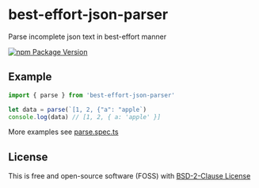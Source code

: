# best-effort-json-parser

Parse incomplete json text in best-effort manner

[![npm Package Version](https://img.shields.io/npm/v/best-effort-json-parser.svg?maxAge=3600)](https://www.npmjs.com/package/best-effort-json-parser)

## Example
```typescript
import { parse } from 'best-effort-json-parser'

let data = parse(`[1, 2, {"a": "apple`)
console.log(data) // [1, 2, { a: 'apple' }]
```

More examples see [parse.spec.ts](./src/parse.spec.ts)

## License
This is free and open-source software (FOSS) with
[BSD-2-Clause License](./LICENSE)
